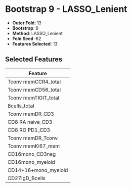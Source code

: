 # Bootstrap 9 - LASSO_Lenient

- **Outer Fold**: 13
- **Bootstrap**: 9
- **Method**: LASSO_Lenient
- **Fold Seed**: 62
- **Features Selected**: 13

## Selected Features

| Feature |
|---------|
| Tconv memCCR4_total |
| Tconv memCD56_total |
| Tconv memTIGIT_total |
| Bcells_total |
| Tconv memDR_CD3 |
| CD8 RA naive_CD3 |
| CD8 RO PD1_CD3 |
| Tconv memDR_Tconv |
| Tconv memKi67_mem |
| CD16mono_CD3neg |
| CD16mono_myeloid |
| CD14+16+mono_myeloid |
| CD27IgD_Bcells |
